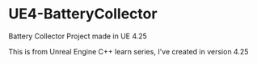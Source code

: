 # UE4-BatteryCollector
Battery Collector Project made in UE 4.25

This is from Unreal Engine C++ learn series, I've created in version 4.25
